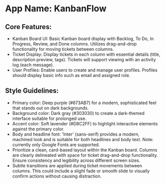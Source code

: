 # **App Name**: KanbanFlow

## Core Features:

- Kanban Board UI: Basic Kanban board display with Backlog, To Do, In Progress, Review, and Done columns. Utilizes drag-and-drop functionality for moving tickets between columns.
- Ticket Display: Display tickets in each column with essential details (title, description preview, tags). Tickets will support viewing with an activity log (each message).
- User Profiles: Enable users to create and manage user profiles. Profiles should display basic info such as email and assigned role.

## Style Guidelines:

- Primary color: Deep purple (#673AB7) for a modern, sophisticated feel that stands out on dark backgrounds.
- Background color: Dark gray (#303030) to create a dark-themed interface suitable for prolonged use.
- Accent color: Soft lavender (#D8C2FF) to highlight interactive elements against the primary color.
- Body and headline font: 'Inter' (sans-serif) provides a modern, machined look and is suitable for both headlines and body text.  Note: currently only Google Fonts are supported.
- Prioritize a clean, card-based layout within the Kanban board. Columns are clearly delineated with space for ticket drag-and-drop functionality. Ensure consistency and legibility across different screen sizes.
- Subtle transitions are applied during ticket movements between columns. This could include a slight fade or smooth slide to visually confirm actions without causing distraction.